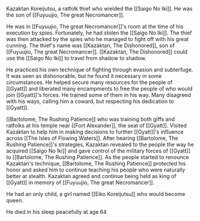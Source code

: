 Kazaktan Koreijutsu, a ratfolk thief who wielded the [[Saigo No Iki]]. He was the son of [[Fuyuujio, The great Necromancer]]. 

He was in [[Fuyuujio, The great Necromancer]]'s room at the time of his execution by spies. Fortunately, he had stolen the [[Saigo No Iki]]. 
The thief was then attacked by the spies who he managed to fight off with his great cunning. The thief's name was [[Kazaktan, The Dishonored]], son of [[Fuyuujio, The great Necromancer]]. [[Kazaktan, The Dishonored]] could use the [[Saigo No Iki]] to travel from shadow to shadow. 

He practiced his own technique of fighting through evasion and subterfuge. It was seen as dishonorable, but he found it necessary in some circumstances. He helped secure many resources for the people of [[Gyatt]] and liberated many encampments to free the people of who would join [[Gyatt]]'s forces. He trained some of them in his way. Many disagreed with his ways, calling him a coward, but respecting his dedication to [[Gyatt]]. 

[[Bartolome, The Rushing Patience]] who was training both giffs and ratfolks at his temple near [[Fort Alexander]], the seat of [[Gyatt]]. Visited Kazaktan to help him in making decisions to further [[Gyatt]]'s influence across [[The Isles of Flowing Waters]]. After hearing [[Bartolome, The Rushing Patience]]'s strategies, Kazaktan revealed to the people the way he acquired [[Saigo No Iki]] and gave control of the military forces of [[Gyatt]] to [[Bartolome, The Rushing Patience]]. As the people started to renounce Kazaktan's technique, [[Bartolome, The Rushing Patience]] protected his honor and asked him to continue teaching his people who were naturally better at stealth. Kazaktan agreed and continue being held as king of [[Gyatt]] in memory of [[Fuyuujio, The great Necromancer]].

He had an only child, a girl named [[Eiko Koreijutsu]] who would become queen.

He died in his sleep peacefully at age 64